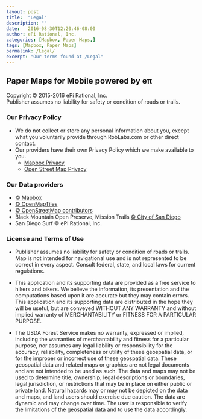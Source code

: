 ```yaml
---
layout: post
title:  "Legal"
description: ""
date:   2016-08-30T12:20:46-08:00
author: ePi Rational, Inc.
categories: [Mapbox, Paper Maps,]
tags: [Mapbox, Paper Maps]
permalink: /Legal/
excerpt: "Our terms found at /Legal"
---
```


## Paper Maps for Mobile powered by eπ
Copyright © 2015-2016 ePi Rational, Inc.  
Publisher assumes no liability for safety or condition of roads or trails.

### Our Privacy Policy
* We do not collect or store any personal information about you,
except what you voluntarily provide through RobLabs.com or other direct contact.
* Our providers have their own Privacy Policy which we make available to you.
  * [Mapbox Privacy]
  * [Open Street Map Privacy]

### Our Data providers
* [© Mapbox][Mapbox]
* [© OpenMapTiles][OpenMapTiles]
* [© OpenStreetMap contributors][OpenStreetMap]
* Black Mountain Open Preserve, Mission Trails [© City of San Diego][SanDiego]
* San Diego Surf © ePi Rational, Inc.

### License and Terms of Use

* Publisher assumes no liability for safety or condition of roads or trails. Map is not intended for navigational use and is not represented to be correct in every aspect. Consult federal, state, and local laws for current regulations.

* This application and its supporting data are provided as a free service to hikers and bikers. We believe the information, its presentation and the computations based upon it are accurate but they may contain errors. This application and its supporting data are distributed in the hope they will be useful, but are conveyed WITHOUT ANY WARRANTY and without implied warranty of MERCHANTABILITY or FITNESS FOR A PARTICULAR PURPOSE.

* The USDA Forest Service makes no warranty, expressed or implied, including the warranties of merchantability and fitness for a particular purpose, nor assumes any legal liability or responsibility for the accuracy, reliability, completeness or utility of these geospatial data, or for the improper or incorrect use of these geospatial data. These geospatial data and related maps or graphics are not legal documents and are not intended to be used as such. The data and maps may not be used to determine title, ownership, legal descriptions or boundaries, legal jurisdiction, or restrictions that may be in place on either public or private land. Natural hazards may or may not be depicted on the data and maps, and land users should exercise due caution. The data are dynamic and may change over time. The user is responsible to verify the limitations of the geospatial data and to use the data accordingly.

[Mapbox]: https://www.mapbox.com/about/maps/
[Mapbox Privacy]:  https://www.mapbox.com/privacy
[OpenStreetMap]: http://www.openstreetmap.org/copyright/
[Open Street Map Privacy]: http://wiki.osmfoundation.org/wiki/Privacy_Policy
[OpenMapTiles]: http://openmaptiles.org/terms/
[SanDiego]: http://www.sandiego.gov/
[Apple Maps]: http://gspe21.ls.apple.com/html/attribution-12.html
[tsg]:  http://www.timestampgenerator.com
